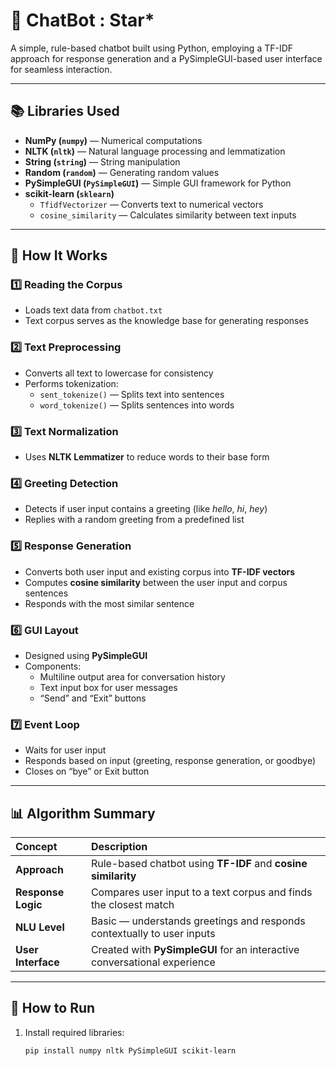 # 🤖 ChatBot : Star*

A simple, rule-based chatbot built using Python, employing a TF-IDF approach for response generation and a PySimpleGUI-based user interface for seamless interaction.

---

## 📚 Libraries Used

- **NumPy (`numpy`)** — Numerical computations
- **NLTK (`nltk`)** — Natural language processing and lemmatization
- **String (`string`)** — String manipulation
- **Random (`random`)** — Generating random values
- **PySimpleGUI (`PySimpleGUI`)** — Simple GUI framework for Python
- **scikit-learn (`sklearn`)**
  - `TfidfVectorizer` — Converts text to numerical vectors
  - `cosine_similarity` — Calculates similarity between text inputs

---

## 📖 How It Works

### 1️⃣ Reading the Corpus
- Loads text data from `chatbot.txt`  
- Text corpus serves as the knowledge base for generating responses  

### 2️⃣ Text Preprocessing
- Converts all text to lowercase for consistency  
- Performs tokenization:
  - `sent_tokenize()` — Splits text into sentences
  - `word_tokenize()` — Splits sentences into words  

### 3️⃣ Text Normalization
- Uses **NLTK Lemmatizer** to reduce words to their base form

### 4️⃣ Greeting Detection
- Detects if user input contains a greeting (like *hello*, *hi*, *hey*)  
- Replies with a random greeting from a predefined list

### 5️⃣ Response Generation
- Converts both user input and existing corpus into **TF-IDF vectors**
- Computes **cosine similarity** between the user input and corpus sentences  
- Responds with the most similar sentence  

### 6️⃣ GUI Layout
- Designed using **PySimpleGUI**
- Components:
  - Multiline output area for conversation history
  - Text input box for user messages
  - “Send” and “Exit” buttons  

### 7️⃣ Event Loop
- Waits for user input  
- Responds based on input (greeting, response generation, or goodbye)
- Closes on “bye” or Exit button  

---

## 📊 Algorithm Summary

| Concept             | Description                                                                 |
|:-------------------|:----------------------------------------------------------------------------|
| **Approach**        | Rule-based chatbot using **TF-IDF** and **cosine similarity**                |
| **Response Logic**  | Compares user input to a text corpus and finds the closest match             |
| **NLU Level**       | Basic — understands greetings and responds contextually to user inputs       |
| **User Interface**  | Created with **PySimpleGUI** for an interactive conversational experience    |

---


## 📝 How to Run

1. Install required libraries:
   ```bash
   pip install numpy nltk PySimpleGUI scikit-learn
